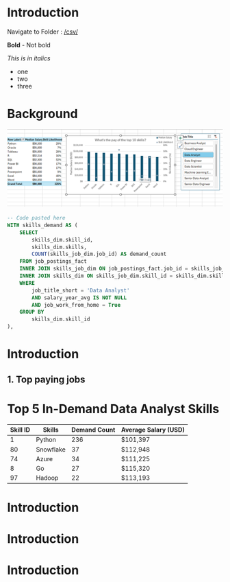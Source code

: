 # Introduction
Navigate to Folder : [/csv/](/csv/)

**Bold** - Not bold

*This is in italics*

- one
- two
- three

# Background
![Top Paying Roles](assets\image.png)
```sql
-- Code pasted here
WITH skills_demand AS (
    SELECT
        skills_dim.skill_id,
        skills_dim.skills,
        COUNT(skills_job_dim.job_id) AS demand_count
    FROM job_postings_fact
    INNER JOIN skills_job_dim ON job_postings_fact.job_id = skills_job_dim.job_id
    INNER JOIN skills_dim ON skills_job_dim.skill_id = skills_dim.skill_id
    WHERE
        job_title_short = 'Data Analyst' 
        AND salary_year_avg IS NOT NULL
        AND job_work_from_home = True 
    GROUP BY
        skills_dim.skill_id
), 
```
# Introduction
## 1. Top paying jobs
# Top 5 In-Demand Data Analyst Skills

| Skill ID | Skills   | Demand Count | Average Salary (USD) |
|----------|----------|--------------|----------------------|
| 1        | Python   | 236          | $101,397             |
| 80       | Snowflake| 37           | $112,948             |
| 74       | Azure    | 34           | $111,225             |
| 8        | Go       | 27           | $115,320             |
| 97       | Hadoop   | 22           | $113,193             |

# Introduction
# Introduction
# Introduction
